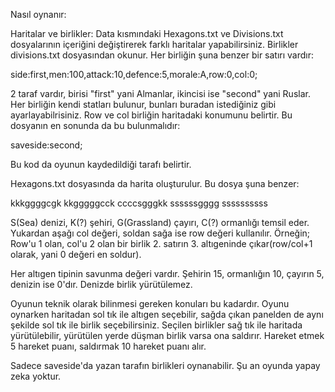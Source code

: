 Nasıl oynanır:

Haritalar ve birlikler:
Data kısmındaki Hexagons.txt ve Divisions.txt dosyalarının içeriğini değiştirerek farklı haritalar yapabilirsiniz. Birlikler divisions.txt dosyasından okunur.
Her birliğin şuna benzer bir satırı vardır:

side:first,men:100,attack:10,defence:5,morale:A,row:0,col:0;

2 taraf vardır, birisi "first" yani Almanlar, ikincisi ise "second" yani Ruslar. Her birliğin kendi statları bulunur, bunları buradan istediğiniz gibi ayarlayabilrisiniz.
Row ve col birliğin haritadaki konumunu belirtir. Bu dosyanın en sonunda da bu bulunmalıdır:

saveside:second;

Bu kod da oyunun kaydedildiği tarafı belirtir.


Hexagons.txt dosyasında da harita oluşturulur. Bu dosya şuna benzer:

kkkggggcgk
kkgggggcck
ccccsgggkk
ssssssgggg
ssssssssss

S(Sea) denizi, K(?) şehiri, G(Grassland) çayırı, C(?) ormanlığı temsil eder. Yukardan aşağı col değeri, soldan sağa ise row değeri kullanılır. Örneğin;
Row'u 1 olan, col'u 2 olan bir birlik 2. satırın 3. altıgeninde çıkar(row/col+1 olarak, yani 0 değeri en soldur).

Her altıgen tipinin savunma değeri vardır. Şehirin 15, ormanlığın 10, çayırın 5, denizin ise 0'dır. Denizde birlik yürütülemez.

Oyunun teknik olarak bilinmesi gereken konuları bu kadardır. Oyunu oynarken haritadan sol tık ile altıgen seçebilir, sağda çıkan panelden de aynı şekilde sol tık ile birlik seçebilirsiniz.
Seçilen birlikler sağ tık ile haritada yürütülebilir, yürütülen yerde düşman birlik varsa ona saldırır. Hareket etmek 5 hareket puanı, saldırmak 10 hareket puanı alır.

Sadece saveside'da yazan tarafın birlikleri oynanabilir. Şu an oyunda yapay zeka yoktur.
